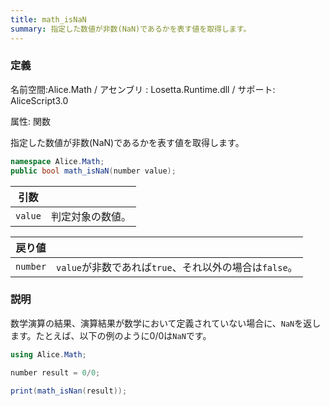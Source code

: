 ```yaml
---
title: math_isNaN
summary: 指定した数値が非数(NaN)であるかを表す値を取得します。
---
```


### 定義
名前空間:Alice.Math / アセンブリ : Losetta.Runtime.dll / サポート: AliceScript3.0

属性: 関数

指定した数値が非数(NaN)であるかを表す値を取得します。

```cs title="AliceScript"
namespace Alice.Math;
public bool math_isNaN(number value);
```

|引数| |
|-|-|
|`value`|判定対象の数値。|

|戻り値| |
|-|-|
|`number`|`value`が非数であれば`true`、それ以外の場合は`false`。|

### 説明

数学演算の結果、演算結果が数学において定義されていない場合に、`NaN`を返します。たとえば、以下の例のように$0/0$は`NaN`です。

```cs title="AliceScript"
using Alice.Math;

number result = 0/0;

print(math_isNan(result));
```